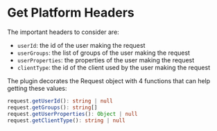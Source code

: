 # Get Platform Headers

The important headers to consider are:

- `userId`: the id of the user making the request
- `userGroups`: the list of groups of the user making the request
- `userProperties`: the properties of the user making the request
- `clientType`: the id of the client used by the user making the request

The plugin decorates the Request object with 4 functions that can help getting these values:

```ts
request.getUserId(): string | null
request.getGroups(): string[]
request.getUserProperties(): Object | null
request.getClientType(): string | null
```
